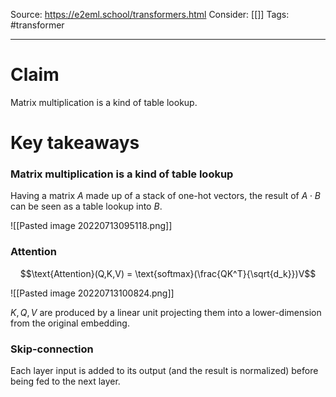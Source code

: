 Source: https://e2eml.school/transformers.html
Consider: [[]]
Tags: #transformer
______________

# Claim
Matrix multiplication is a kind of table lookup. 

# Key takeaways
### Matrix multiplication is a kind of table lookup
Having a matrix $A$ made up of a stack of one-hot vectors, the result of $A \cdot B$ can be seen as a table lookup into $B$. 

![[Pasted image 20220713095118.png]]

### Attention
$$\text{Attention}(Q,K,V) = \text{softmax}(\frac{QK^T}{\sqrt{d_k}})V$$

![[Pasted image 20220713100824.png]]

$K, Q, V$ are produced by a linear unit projecting them into a lower-dimension from the original embedding. 

### Skip-connection 
Each layer input is added to its output (and the result is normalized) before being fed to the next layer. 